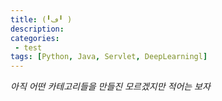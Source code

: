 ```yaml
---
title: (╹ڡ╹ )
description: 
categories:
 - test
tags: [Python, Java, Servlet, DeepLearningl]
---
```


<!-- more -->

*아직 어떤 카테고리들을 만들진 모르겠지만 적어는 보자*